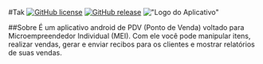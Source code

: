 #Tak
[![GitHub license](https://img.shields.io/github/license/Naereen/StrapDown.js.svg)](https://github.com/Naereen/StrapDown.js/blob/master/LICENSE)
[![GitHub release](https://img.shields.io/github/release/Naereen/StrapDown.js.svg)](https://GitHub.com/Naereen/StrapDown.js/releases/)
!["Logo do Aplicativo"](https://raw.githubusercontent.com/ricardoMonteiroTavares/Tak/master/tak/android/app/src/main/res/mipmap-xxxhdpi/ic_launcher.png)

##Sobre
É um aplicativo android de PDV (Ponto de Venda) voltado para Microempreendedor Individual (MEI). 
Com ele você pode manipular itens, realizar vendas, gerar e enviar recibos para os clientes e mostrar relatórios de suas vendas.
